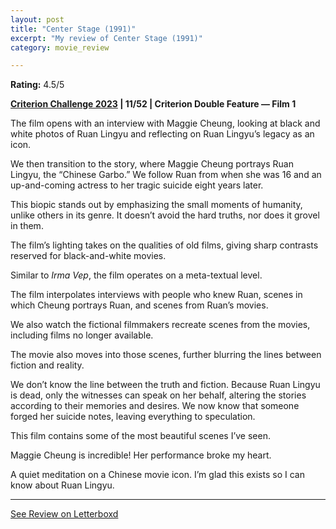 ```yaml
---
layout: post
title: "Center Stage (1991)"
excerpt: "My review of Center Stage (1991)"
category: movie_review

---
```


**Rating:** 4.5/5

<b><a href="https://boxd.it/pXW6q">Criterion Challenge 2023</a> | 11/52 | Criterion Double Feature — Film 1</b>

The film opens with an interview with Maggie Cheung, looking at black and white photos of Ruan Lingyu and reflecting on Ruan Lingyu’s legacy as an icon.

We then transition to the story, where Maggie Cheung portrays Ruan Lingyu, the “Chinese Garbo.” We follow Ruan from when she was 16 and an up-and-coming actress to her tragic suicide eight years later.

This biopic stands out by emphasizing the small moments of humanity, unlike others in its genre. It doesn’t avoid the hard truths, nor does it grovel in them.

The film’s lighting takes on the qualities of old films, giving sharp contrasts reserved for black-and-white movies.

Similar to <i>Irma Vep</i>, the film operates on a meta-textual level.

The film interpolates interviews with people who knew Ruan, scenes in which Cheung portrays Ruan, and scenes from Ruan’s movies.

We also watch the fictional filmmakers recreate scenes from the movies, including films no longer available.

The movie also moves into those scenes, further blurring the lines between fiction and reality.

We don’t know the line between the truth and fiction. Because Ruan Lingyu is dead, only the witnesses can speak on her behalf, altering the stories according to their memories and desires. We now know that someone forged her suicide notes, leaving everything to speculation.

This film contains some of the most beautiful scenes I’ve seen.

Maggie Cheung is incredible! Her performance broke my heart.

A quiet meditation on a Chinese movie icon. I’m glad this exists so I can know about Ruan Lingyu.

<hr>

[See Review on Letterboxd](https://boxd.it/58w5jX)
